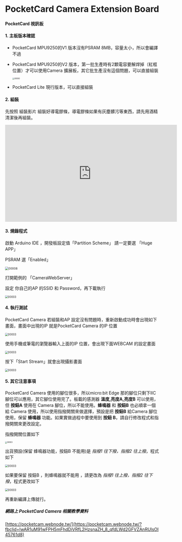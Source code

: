 #  PocketCard Camera Extension Board

#### PocketCard 視訊板

#### 1. 主板版本確認

- PocketCard MPU9250的V1 版本沒有PSRAM 8MB，容量太小，所以會編譯不過

- PocketCard MPU9250的V2 版本，第一批生產時有2顆電容要解焊掉（紅框位置）才可以使用Camera 擴展板，其它批生產沒有這個問題，可以直接組裝

  <img src="images/camera/0001.jpg" alt="00000" style="zoom:40%;" />

- PocketCard Lite 現行版本，可以直接組裝



#### 2. 組裝

先按照 組裝影片 組裝好導電膠條，導電膠條如果有灰塵髒污等東西，請先用酒精清潔後再組裝。

<iframe width="560" height="315" src="https://www.youtube.com/embed/6ne-c_xRvqA" title="YouTube video player" frameborder="0" allow="accelerometer; autoplay; clipboard-write; encrypted-media; gyroscope; picture-in-picture" allowfullscreen></iframe>

#### 3. 燒錄程式

啟動 Arduino IDE ，開發板設定值「Partition Scheme」  請一定要選 「Huge APP」

PSRAM 選「Enabled」

<img src="images/arduino/00005.jpg" alt="00008" style="zoom:67%;" />

打開範例的 「CameraWebServer」

設定 你自己的AP 的SSID 和 Password，再下載執行

<img src="images/camera/0002.jpg" alt="00003" style="zoom:60%;" />

#### 4. 執行測試

PocketCard Camera 若組裝和AP 設定沒有問題時，重新啟動成功時會出現如下畫面，畫面中出現的IP 就是PocketCard Camera 的IP 位置

<img src="images/camera/0003.jpg" alt="00003" style="zoom:60%;" />

使用手機或筆電的瀏覽器輸入上面的IP 位置，會出現下面WEBCAM 的設定畫面

<img src="images/camera/0004.jpg" alt="00003" style="zoom:60%;" />

按下「Start Stream」就會出現攝影畫面

<img src="images/camera/0005.jpg" alt="00003" style="zoom:60%;" />



#### 5. 其它注意事項

PocketCard Camera 使用的腳位很多，所以micro:bit Edge 那的腳位只剩下IIC 腳位可以應用，其它腳位使用完了。板載的感測器 **溫度,亮度A,亮度B** 可以使用，但 **按鈕A** 使用在 Camera 腳位，所以不能使用。**蜂鳴器** 和 **按鈕B** 也必順拿一個給 Camera 使用，所以使用指撥開關來做選擇，預設是把 **按鈕B** 給Camera 腳位使用，保留 **蜂鳴器** 功能。如果實做過程中要使用到 **按鈕 B**，請自行修改程式和指撥開關來更改設定。

指撥開關位置如下

<img src="images/camera/0006.jpg" alt="00003" style="zoom:40%;" />

出貨預設(保留 蜂鳴器功能，按鈕B 不能用)是 *指撥1 往下撥，指撥2 往上撥*，程式如下

<img src="images/camera/0007.jpg" alt="00003" style="zoom:60%;" />

如果要保留 按鈕B ，則蜂鳴器就不能用 ，請更改為 *指撥1 往上撥，指撥2 往下撥*，程式更改如下

<img src="images/camera/0008.jpg" alt="00003" style="zoom:60%;" />

再重新編譯上傳就行。



##### 網路上 PocketCard Camera 相關教學資料

[https://pocketcam.webnode.tw/](https://pocketcam.webnode.tw/?fbclid=IwAR1uM91wFPH5mFhdDiVRfL2HzsnaZH_8_qfdLWd2GFVZAnRUlsOI45761d8)

